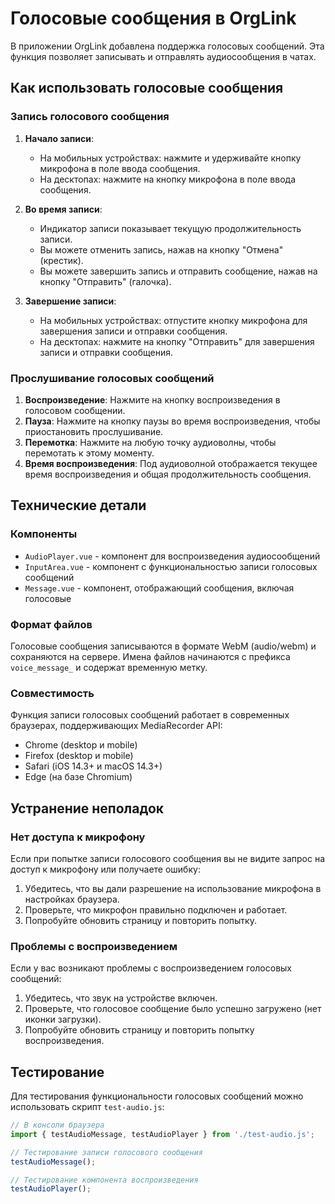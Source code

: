# Голосовые сообщения в OrgLink

В приложении OrgLink добавлена поддержка голосовых сообщений. Эта функция позволяет записывать и отправлять аудиосообщения в чатах.

## Как использовать голосовые сообщения

### Запись голосового сообщения

1. **Начало записи**: 
   - На мобильных устройствах: нажмите и удерживайте кнопку микрофона в поле ввода сообщения.
   - На десктопах: нажмите на кнопку микрофона в поле ввода сообщения.

2. **Во время записи**:
   - Индикатор записи показывает текущую продолжительность записи.
   - Вы можете отменить запись, нажав на кнопку "Отмена" (крестик).
   - Вы можете завершить запись и отправить сообщение, нажав на кнопку "Отправить" (галочка).

3. **Завершение записи**:
   - На мобильных устройствах: отпустите кнопку микрофона для завершения записи и отправки сообщения.
   - На десктопах: нажмите на кнопку "Отправить" для завершения записи и отправки сообщения.

### Прослушивание голосовых сообщений

1. **Воспроизведение**: Нажмите на кнопку воспроизведения в голосовом сообщении.
2. **Пауза**: Нажмите на кнопку паузы во время воспроизведения, чтобы приостановить прослушивание.
3. **Перемотка**: Нажмите на любую точку аудиоволны, чтобы перемотать к этому моменту.
4. **Время воспроизведения**: Под аудиоволной отображается текущее время воспроизведения и общая продолжительность сообщения.

## Технические детали

### Компоненты

- `AudioPlayer.vue` - компонент для воспроизведения аудиосообщений
- `InputArea.vue` - компонент с функциональностью записи голосовых сообщений
- `Message.vue` - компонент, отображающий сообщения, включая голосовые

### Формат файлов

Голосовые сообщения записываются в формате WebM (audio/webm) и сохраняются на сервере. Имена файлов начинаются с префикса `voice_message_` и содержат временную метку.

### Совместимость

Функция записи голосовых сообщений работает в современных браузерах, поддерживающих MediaRecorder API:
- Chrome (desktop и mobile)
- Firefox (desktop и mobile)
- Safari (iOS 14.3+ и macOS 14.3+)
- Edge (на базе Chromium)

## Устранение неполадок

### Нет доступа к микрофону

Если при попытке записи голосового сообщения вы не видите запрос на доступ к микрофону или получаете ошибку:

1. Убедитесь, что вы дали разрешение на использование микрофона в настройках браузера.
2. Проверьте, что микрофон правильно подключен и работает.
3. Попробуйте обновить страницу и повторить попытку.

### Проблемы с воспроизведением

Если у вас возникают проблемы с воспроизведением голосовых сообщений:

1. Убедитесь, что звук на устройстве включен.
2. Проверьте, что голосовое сообщение было успешно загружено (нет иконки загрузки).
3. Попробуйте обновить страницу и повторить попытку воспроизведения.

## Тестирование

Для тестирования функциональности голосовых сообщений можно использовать скрипт `test-audio.js`:

```javascript
// В консоли браузера
import { testAudioMessage, testAudioPlayer } from './test-audio.js';

// Тестирование записи голосового сообщения
testAudioMessage();

// Тестирование компонента воспроизведения
testAudioPlayer();
``` 